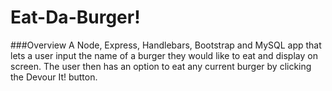 # Eat-Da-Burger!

###Overview
A Node, Express, Handlebars, Bootstrap and MySQL app that lets a user input the name of a burger they would like to eat and display on screen.  The user then has an option to eat any current burger by clicking the Devour It! button.  


